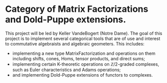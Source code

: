# Category of Matrix Factorizations and Dold-Puppe extensions.
This project will be led by Keller VandeBogert (Notre Dame). The goal of this project is to implement several categorical tools that are of use and interest to commutative algebraists and algebraic geometers. This includes:
- implementing a new type MatrixFactorization and operations on them including shifts, cones, Homs, tensor products, and direct sums; 
- implementing certain K-theoretic operations on $\mathbb{Z}$/2-graded complexes, such as Euler characteristics and Adams operations;
- and implementing Dold-Puppe extensions of functors to complexes.